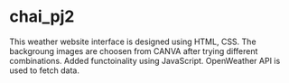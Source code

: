 # chai_pj2
This weather website interface is designed using HTML, CSS.
The backgroung images are choosen from CANVA after trying different combinations.
Added functoinality using JavaScript.
OpenWeather API is used to fetch data.
